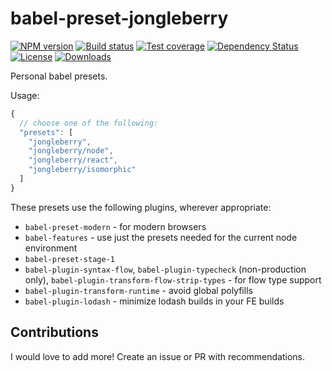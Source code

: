 
# babel-preset-jongleberry

[![NPM version][npm-image]][npm-url]
[![Build status][travis-image]][travis-url]
[![Test coverage][codecov-image]][codecov-url]
[![Dependency Status][david-image]][david-url]
[![License][license-image]][license-url]
[![Downloads][downloads-image]][downloads-url]

Personal babel presets.

Usage:

```js
{
  // choose one of the following:
  "presets": [
    "jongleberry",
    "jongleberry/node",
    "jongleberry/react",
    "jongleberry/isomorphic"
  ]
}
```

These presets use the following plugins, wherever appropriate:

- `babel-preset-modern` - for modern browsers
- `babel-features` - use just the presets needed for the current node environment
- `babel-preset-stage-1`
- `babel-plugin-syntax-flow`, `babel-plugin-typecheck` (non-production only), `babel-plugin-transform-flow-strip-types` - for flow type support
- `babel-plugin-transform-runtime` - avoid global polyfills
- `babel-plugin-lodash` - minimize lodash builds in your FE builds

## Contributions

I would love to add more! Create an issue or PR with recommendations.

[npm-image]: https://img.shields.io/npm/v/babel-preset-jongleberry.svg?style=flat-square
[npm-url]: https://npmjs.org/package/babel-preset-jongleberry
[travis-image]: https://img.shields.io/travis/jongleberry/babel-preset-jongleberry.svg?style=flat-square
[travis-url]: https://travis-ci.org/jongleberry/babel-preset-jongleberry
[codecov-image]: https://img.shields.io/codecov/c/github/jongleberry/babel-preset-jongleberry/master.svg?style=flat-square
[codecov-url]: https://codecov.io/github/jongleberry/babel-preset-jongleberry
[david-image]: http://img.shields.io/david/jongleberry/babel-preset-jongleberry.svg?style=flat-square
[david-url]: https://david-dm.org/jongleberry/babel-preset-jongleberry
[license-image]: http://img.shields.io/npm/l/babel-preset-jongleberry.svg?style=flat-square
[license-url]: LICENSE
[downloads-image]: http://img.shields.io/npm/dm/babel-preset-jongleberry.svg?style=flat-square
[downloads-url]: https://npmjs.org/package/babel-preset-jongleberry
